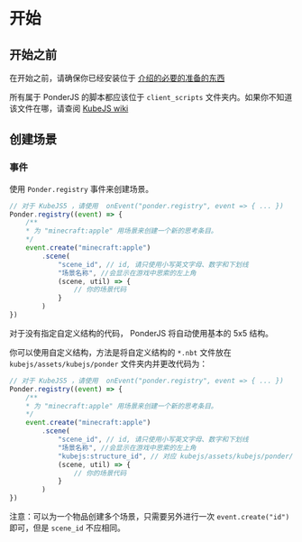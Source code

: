 # 开始

## 开始之前

在开始之前，请确保你已经安装位于 [介绍的必要的准备的东西](./README.md#必要的准备) 

所有属于 PonderJS 的脚本都应该位于 `client_scripts` 文件夹内。如果你不知道该文件在哪，请查阅 [KubeJS wiki](https://kubejs.com/wiki/tutorials/getting-started)

## 创建场景

### 事件

使用 `Ponder.registry` 事件来创建场景。

```javascript
// 对于 KubeJS5 ，请使用  onEvent("ponder.registry", event => { ... })
Ponder.registry((event) => {
    /**
    * 为 "minecraft:apple" 用场景来创建一个新的思考条目。
    */
    event.create("minecraft:apple")
        .scene(
            "scene_id", // id, 请只使用小写英文字母、数字和下划线
            "场景名称", //会显示在游戏中思索的左上角
            (scene, util) => {
                // 你的场景代码
            }
        )
})
```

对于没有指定自定义结构的代码， PonderJS 将自动使用基本的 5x5 结构。

你可以使用自定义结构，方法是将自定义结构的 `*.nbt` 文件放在 `kubejs/assets/kubejs/ponder` 文件夹内并更改代码为：

```javascript
// 对于 KubeJS5 ，请使用  onEvent("ponder.registry", event => { ... })
Ponder.registry((event) => {
    /**
    * 为 "minecraft:apple" 用场景来创建一个新的思考条目。
    */
    event.create("minecraft:apple")
        .scene(
            "scene_id", // id, 请只使用小写英文字母、数字和下划线
            "场景名称", //会显示在游戏中思索的左上角
            "kubejs:structure_id", // 对应 kubejs/assets/kubejs/ponder/structure_id.nbt
            (scene, util) => {
                // 你的场景代码
            }
        )
})
```

注意：可以为一个物品创建多个场景，只需要另外进行一次 `event.create("id")` 即可，但是 `scene_id` 不应相同。